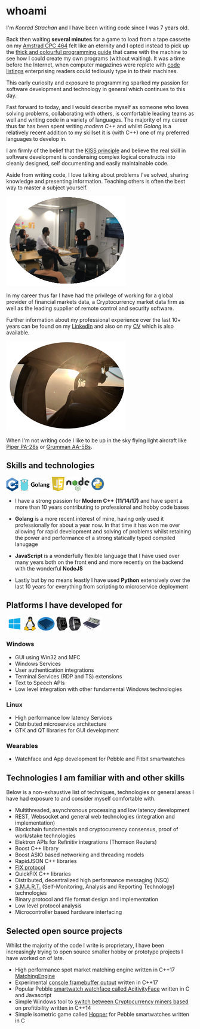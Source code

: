 # whoami

I'm *Konrad Strachan* and I have been writing code since I was 7 years old.

Back then waiting **several minutes** for a game to load from a tape cassette on my [Amstrad CPC 464](http://www.computinghistory.org.uk/det/2805/Amstrad-CPC-464/) felt like an eternity and I opted instead to pick up the [thick and colourful programming guide](https://lh3.googleusercontent.com/proxy/Oh-u9qjVUXRu4JTeeWaQ1TLn8pF71VymXqLiasxwowI6KLrJTwhjuKIgy_ogEqV4cxaPnWew5mKeXgSiaMuaUWdGlwNGgb5bORVvYw) that came with the machine to see how I could create my own programs (without waiting). It was a time before the Internet, when computer magazines were replete with [code listings](https://arstechnica.com/staff/2018/11/first-encounter-compute-magazine-and-its-glorious-tedious-type-in-code/) enterprising readers could tediously type in to their machines.

This early curiosity and exposure to programming sparked my passion for software development and technology in general which continues to this day.

Fast forward to today, and I would describe myself as someone who loves solving problems, collaborating with others, is comfortable leading teams as well and writing code in a variety of languages. The majority of my career thus far has been spent writing *modern C++* and whilst *Golang* is a relatively recent addition to my skillset it is (with C++) one of my preferred languages to develop in.

I am firmly of the belief that the [KISS principle](https://en.wikipedia.org/wiki/KISS_principle) and believe the real skill in software development is condensing complex logical constructs into cleanly designed, self documenting and easily maintainable code.

Aside from writing code, I love talking about problems I've solved, sharing knowledge and presenting information. Teaching others is often the best way to master a subject yourself.

![About me - flying](img/aboutmetalking.png)

In my career thus far I have had the privilege of working for a global provider of financial markets data, a Cryptocurrency market data firm as well as the leading supplier of remote control and security software. 

Further information about my professional experience over the last 10+ years can be found on my [LinkedIn](https://www.linkedin.com/in/konrad-strachan/) and also on my [CV](KonradStrachanCV2020.pdf) which is also available.

![About me - flying](img/aboutmeflying.png)

When I'm not writing code I like to be up in the sky flying light aircraft like [Piper PA-28s](https://en.wikipedia.org/wiki/Piper_PA-28_Cherokee) or [Grumman AA-5Bs](https://en.wikipedia.org/wiki/Grumman_American_AA-5).

## Skills and technologies

![C++](img/cpp.png)  ![Golang](img/golang.png)  ![JavaScript](img/js.png)  ![NodeJS](img/nodejs.png)  ![Python](img/python.png)

* I have a strong passion for **Modern C++ (11/14/17)** and have spent a more than 10 years contributing to professional and hobby code bases

* **Golang** is a more recent interest of mine, having only used it professionally for about a year now. In that time it has won me over allowing for rapid development and solving of problems whilst retaining the power and performance of a strong statically typed compiled lanugage

* **JavaScript** is a wonderfully flexible language that I have used over many years both on the front end and more recently on the backend with the wonderful **NodeJS**

* Lastly but by no means leastly I have used **Python** extensively over the last 10 years for everything from scripting to microservice deployment

## Platforms I have developed for

![Windows](img/win.png) ![Linux](img/linux.png) ![low level](img/chip.png) ![Smartwatches](img/watch.png) ![Smartwatches](img/watchfitbit.png) ![Psion](img/psionepoc32.png)

### Windows 
* GUI using Win32 and MFC
* Windows Services
* User authentication integrations
* Terminal Services (RDP and TS) extensions
* Text to Speech APIs
* Low level integration with other fundamental Windows technologies

### Linux 
* High performance low latency Services
* Distributed microservice architecture
* GTK and QT libraries for GUI development

### Wearables
* Watchface and App development for Pebble and Fitbit smartwatches

## Technologies I am familiar with and other skills

Below is a non-exhaustive list of techniques, technologies or general areas I have had exposure to and consider myself comfortable with.

* Multithreaded, asynchronous processing and low latency development
* REST, Websocket and general web technologies (integration and implementation)
* Blockchain fundamentals and cryptocurrency consensus, proof of work/stake technologies
* Elektron APIs for Refinitiv integrations (Thomson Reuters)
* Boost C++ library 
* Boost ASIO based networking and threading models
* RapidJSON C++ libraries
* [FIX protocol](https://en.wikipedia.org/wiki/Financial_Information_eXchange)
* QuickFIX C++ libraries
* Distributed, decentralized high performance messaging (NSQ)
* [S.M.A.R.T.](https://en.wikipedia.org/wiki/S.M.A.R.T.) (Self-Monitoring, Analysis and Reporting Technology) technologies
* Binary protocol and file format design and implementation
* Low level protocol analysis
* Microcontroller based hardware interfacing

## Selected open source projects

Whilst the majority of the code I write is proprietary, I have been increasingly trying to open source smaller hobby or prototype projects I have worked on of late.

* High performance spot market matching engine written in C++17 [MatchingEngine](https://github.com/konradstrachan/MatchingEngine)
* Experimental [console framebuffer output](https://github.com/konradstrachan/ConsoleExperiments) written in C++17 
* Popular Pebble [smartwatch watchface called AcitivityFace](https://github.com/konradstrachan/Pebble_ActivityWatchFace) written in C and Javascript
* Simple Windows tool to [switch between Cryptocurrency miners based](https://github.com/konradstrachan/miningswitcher) on profitibility written in C++14 
* Simple isometric game called [Hopper](https://github.com/konradstrachan/Pebble_HopperGame) for Pebble smartwatches written in C 